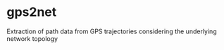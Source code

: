 # gps2net
Extraction of path data from GPS trajectories considering the underlying network topology
